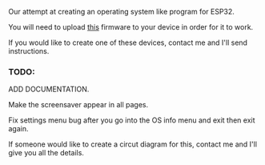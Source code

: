 Our attempt at creating an operating system like program for ESP32.

You will need to upload [this](https://github.com/russhughes/st7789_mpy) firmware to your device in order for it to work.

If you would like to create one of these devices, contact me and I'll send instructions.


<h3>TODO:</h3>

ADD DOCUMENTATION.

Make the screensaver appear in all pages.

Fix settings menu bug after you go into the OS info menu and exit then exit again.

If someone would like to create a circut diagram for this, contact me and I'll give you all the details.
